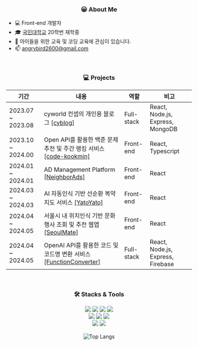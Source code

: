 <h3 align='center'>😀 About Me</h3>
<ul>
  <li>💻 Front-end 개발자</li>
  <li>🎓 <a href="https://cs.kookmin.ac.kr/" target="_blank">국민대학교</a> 20학번 재학중</li>
  <li>👯 아이들을 위한 교육 및 코딩 교육에 관심이 있습니다.</li>
  <li>📫 <a href="mailto:angrybird2600@gmail.com">angrybird2600@gmail.com</a></li>
</ul>

<br/>

<h3 align='center'>💻 Projects</h3>
<div align='center'>
  
| 기간 | 내용 | 역할 | 비고 | 
| --- | --- | --- | --- |
| 2023.07 ~ 2023.08 | cyworld 컨셉의 개인용 블로그 <a href="https://cyblog.fly.dev/">[cyblog]</a> | Full-stack | React, Node.js, Express, MongoDB |
| 2023.10 ~ 2024.00 | Open API를 활용한 백준 문제 추천 및 주간 랭킹 서비스 <a href="https://github.com/code-kookmin/comin_ft">[code-kookmin]</a> | Front-end | React, Typescript |
| 2024.01 ~ 2024.01 | AD Management Platform <a href="https://github.com/KMU-PBL-team4/front">[NeighborAds]</a> | Front-end | React |
| 2024.03 ~ 2024.03 | AI 자동인식 기반 선순환 복약 지도 서비스 <a href="https://github.com/ai4goodYato/yato_front">[YatoYato]</a> | Front-end | React |
| 2024.04 ~ 2024.05 | 서울시 내 위치인식 기반 문화행사 조회 및 추천 웹앱 <a href="https://github.com/Wink-24-1/front">[SeoulMate]</a> | Front-end | React |
| 2024.04 ~ 2024.05 | OpenAI API를 활용한 코드 및 코드명 변환 서비스 <a href="https://github.com/0yeonnnn0/24-1-webclient">[FunctionConverter]</a> | Full-stack | React, Node.js, Express, Firebase |
</div>


<br/>


<h3 align='center'>🛠️ Stacks & Tools</h3>
<div align='center'>
  <img src="https://img.shields.io/badge/html5-E34F26?style=for-the-badge&logo=html5&logoColor=white"> 
  <img src="https://img.shields.io/badge/css-1572B6?style=for-the-badge&logo=css3&logoColor=white"> 
  <img src="https://img.shields.io/badge/javascript-F7DF1E?style=for-the-badge&logo=javascript&logoColor=black"> 
  <img src="https://img.shields.io/badge/TypeScript-3178C6?style=for-the-badge&logo=TypeScript&logoColor=white"> 
</div>
<div align='center'>
  <img src="https://img.shields.io/badge/react-61DAFB?style=for-the-badge&logo=react&logoColor=black"> 
  <img src="https://img.shields.io/badge/node.js-339933?style=for-the-badge&logo=Node.js&logoColor=white">
  <img src="https://img.shields.io/badge/express-000000?style=for-the-badge&logo=express&logoColor=white">
</div>
<div align='center'>
  <img src="https://img.shields.io/badge/mongoDB-47A248?style=for-the-badge&logo=MongoDB&logoColor=white">
  <img src="https://img.shields.io/badge/firebase-FFCA28?style=for-the-badge&logo=firebase&logoColor=white">
</div>

<br/>

<div align="center">
  <img src="https://github-readme-stats.vercel.app/api/top-langs/?username=0yeonnnn0&layout=compact&theme=bear" alt="Top Langs">
</div>




<!--
[![Solved.ac Profile](http://mazassumnida.wtf/api/v2/generate_badge?boj=iiicrushonyou)](https://solved.ac/iiicrushonyou/)
-->
